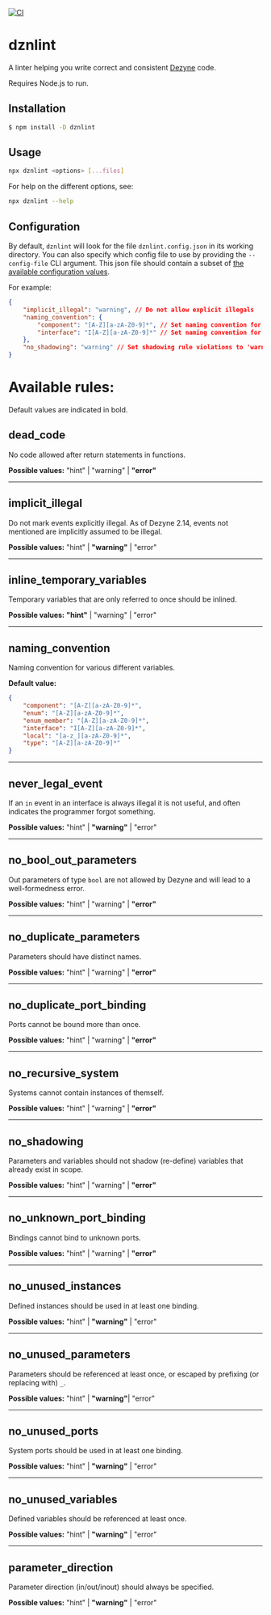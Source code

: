 [![CI](https://github.com/Perryvw/dznlint/actions/workflows/ci.yml/badge.svg)](https://github.com/Perryvw/dznlint/actions/workflows/ci.yml)

# dznlint

A linter helping you write correct and consistent [Dezyne](https://dezyne.org/) code.

Requires Node.js to run.

## Installation

```bash
$ npm install -D dznlint
```

## Usage

```bash
npx dznlint <options> [...files]
```

For help on the different options, see:

```bash
npx dznlint --help
```

## Configuration

By default, `dznlint` will look for the file `dznlint.config.json` in its working directory. You can also specify which config file to use by providing the `--config-file` CLI argument. This json file should contain a subset of [the available configuration values](./src/config/dznlint-configuration.ts).

For example:

```json
{
    "implicit_illegal": "warning", // Do not allow explicit illegals
    "naming_convention": {
        "component": "[A-Z][a-zA-Z0-9]*", // Set naming convention for component
        "interface": "I[A-Z][a-zA-Z0-9]*" // Set naming convention for interface
    },
    "no_shadowing": "warning" // Set shadowing rule violations to 'warning' severity
}
```

# Available rules:

Default values are indicated in bold.

## dead_code

No code allowed after return statements in functions.

**Possible values:** "hint" | "warning" | **"error"**

---

## implicit_illegal

Do not mark events explicitly illegal. As of Dezyne 2.14, events not mentioned are implicitly assumed to be illegal.

**Possible values:** "hint" | **"warning"** | "error"

---

## inline_temporary_variables

Temporary variables that are only referred to once should be inlined.

**Possible values:** **"hint"** | "warning" | "error"

---

## naming_convention

Naming convention for various different variables.

**Default value:**

```json
{
    "component": "[A-Z][a-zA-Z0-9]*",
    "enum": "[A-Z][a-zA-Z0-9]*",
    "enum_member": "[A-Z][a-zA-Z0-9]*",
    "interface": "I[A-Z][a-zA-Z0-9]*",
    "local": "[a-z_][a-zA-Z0-9]*",
    "type": "[A-Z][a-zA-Z0-9]*"
}
```

---

## never_legal_event

If an `in` event in an interface is always illegal it is not useful, and often indicates the programmer forgot something.

**Possible values:** "hint" | **"warning"** | "error"

---

## no_bool_out_parameters

Out parameters of type `bool` are not allowed by Dezyne and will lead to a well-formedness error.

**Possible values:** "hint" | "warning" | **"error"**

---

## no_duplicate_parameters

Parameters should have distinct names.

**Possible values:** "hint" | "warning" | **"error"**

---

## no_duplicate_port_binding

Ports cannot be bound more than once.

**Possible values:** "hint" | "warning" | **"error"**

---

## no_recursive_system

Systems cannot contain instances of themself.

**Possible values:** "hint" | "warning" | **"error"**

---

## no_shadowing

Parameters and variables should not shadow (re-define) variables that already exist in scope.

**Possible values:** "hint" | "warning" | **"error"**

---

## no_unknown_port_binding

Bindings cannot bind to unknown ports.

**Possible values:** "hint" | "warning" | **"error"**

---

## no_unused_instances

Defined instances should be used in at least one binding.

**Possible values:** "hint" | **"warning"** | "error"

---

## no_unused_parameters

Parameters should be referenced at least once, or escaped by prefixing (or replacing with) `_`.

**Possible values:** "hint" | **"warning"**| "error"

---

## no_unused_ports

System ports should be used in at least one binding.

**Possible values:** "hint" | **"warning"** | "error"

---

## no_unused_variables

Defined variables should be referenced at least once.

**Possible values:** "hint" | **"warning"** | "error"

---

## parameter_direction

Parameter direction (in/out/inout) should always be specified.

**Possible values:** "hint" | **"warning"** | "error"
